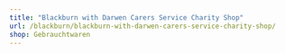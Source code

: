 ```yaml
---
title: "Blackburn with Darwen Carers Service Charity Shop"
url: /blackburn/blackburn-with-darwen-carers-service-charity-shop/
shop: Gebrauchtwaren
---
```

